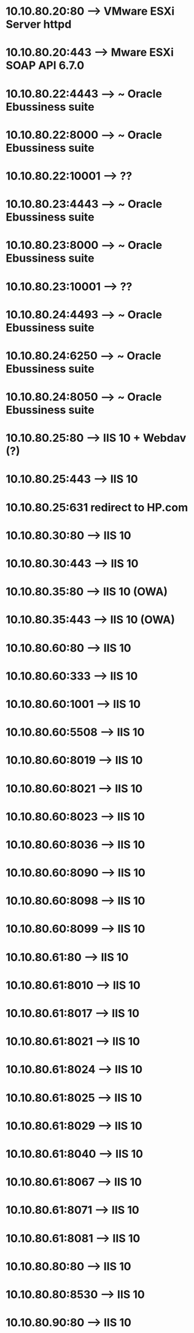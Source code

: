 # 10.10.80.20:80    --> VMware ESXi Server httpd
# 10.10.80.20:443   --> Mware ESXi SOAP API 6.7.0
# 10.10.80.22:4443  --> ~ Oracle Ebussiness suite
# 10.10.80.22:8000  --> ~ Oracle Ebussiness suite
# 10.10.80.22:10001 --> ??
# 10.10.80.23:4443  --> ~ Oracle Ebussiness suite
# 10.10.80.23:8000  --> ~ Oracle Ebussiness suite
# 10.10.80.23:10001 --> ??
# 10.10.80.24:4493  --> ~ Oracle Ebussiness suite
# 10.10.80.24:6250  --> ~ Oracle Ebussiness suite
# 10.10.80.24:8050  --> ~ Oracle Ebussiness suite
# 10.10.80.25:80    --> IIS 10 + Webdav (?)
# 10.10.80.25:443   --> IIS 10
# 10.10.80.25:631 redirect to HP.com
# 10.10.80.30:80    --> IIS 10
# 10.10.80.30:443   --> IIS 10
# 10.10.80.35:80    --> IIS 10 (OWA)
# 10.10.80.35:443   --> IIS 10 (OWA)
# 10.10.80.60:80    --> IIS 10
# 10.10.80.60:333   --> IIS 10
# 10.10.80.60:1001  --> IIS 10
# 10.10.80.60:5508  --> IIS 10
# 10.10.80.60:8019  --> IIS 10
# 10.10.80.60:8021  --> IIS 10
# 10.10.80.60:8023  --> IIS 10
# 10.10.80.60:8036  --> IIS 10
# 10.10.80.60:8090  --> IIS 10
# 10.10.80.60:8098  --> IIS 10
# 10.10.80.60:8099  --> IIS 10
# 10.10.80.61:80    --> IIS 10
# 10.10.80.61:8010  --> IIS 10
# 10.10.80.61:8017  --> IIS 10
# 10.10.80.61:8021  --> IIS 10
# 10.10.80.61:8024  --> IIS 10
# 10.10.80.61:8025  --> IIS 10
# 10.10.80.61:8029  --> IIS 10
# 10.10.80.61:8040  --> IIS 10
# 10.10.80.61:8067  --> IIS 10
# 10.10.80.61:8071  --> IIS 10
# 10.10.80.61:8081  --> IIS 10
# 10.10.80.80:80    --> IIS 10
# 10.10.80.80:8530  --> IIS 10
# 10.10.80.90:80    --> IIS 10